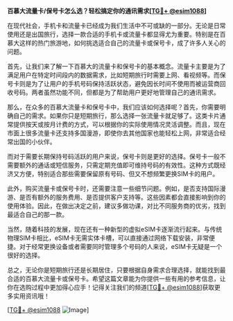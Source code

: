 **百慕大流量卡/保号卡怎么选？轻松搞定你的通讯需求[[TG💪+ @esim1088](https://t.me/s/esim1088)]**

在现代社会，手机卡和流量卡已经成为我们生活中不可或缺的一部分。无论是日常使用还是出国旅行，选择一款合适的手机卡或流量卡都显得尤为重要。特别是在百慕大这样的热门旅游地，如何挑选适合自己的流量卡或保号卡，成了许多人关心的问题。

首先，让我们来了解一下百慕大的流量卡和保号卡的基本概念。流量卡主要是为了满足用户在特定时间段内的数据需求，比如短期旅行时需要上网、看视频等。而保号卡则是为了让用户的手机号码保持活跃状态，避免因长时间不使用而被运营商回收号码。两者虽然功能不同，但都是为了帮助用户更好地管理自己的通讯需求。

那么，在众多的百慕大流量卡和保号卡中，我们应该如何选择呢？首先，你需要明确自己的需求。如果你只是短期旅行，那么选择一张流量卡就足够了。这类卡片通常提供按天或按月计费的方式，可以根据你的实际使用情况灵活调整。而且，现在市面上很多流量卡还支持多国漫游，即使你去其他国家也能轻松上网，非常适合经常出国的小伙伴。

而对于需要长期保持号码活跃的用户来说，保号卡则是更好的选择。保号卡一般不需要额外的通话或短信服务，只需定期充值即可维持号码的有效性。这种方式既经济又方便，特别适合那些需要保留原有号码、但又不想频繁更换SIM卡的用户。

此外，购买流量卡或保号卡时，还需要注意一些细节问题。例如，是否支持国际漫游、是否有额外的服务费用、是否提供客户支持等。这些因素都会直接影响到你的使用体验。因此，在做出决定之前，建议多做功课，对比不同服务商的优劣，找到最适合自己的那一款。

当然，随着科技的发展，现在还有一种新型的虚拟eSIM卡逐渐流行起来。与传统物理SIM卡相比，eSIM卡无需实体卡槽，可以直接通过网络下载安装，非常便捷。对于经常更换设备或者需要同时管理多个号码的人来说，eSIM卡无疑是一个很好的选择。

总之，无论你是短期旅行还是长期居住，只要根据自身需求合理选择，就能找到最合适的百慕大流量卡或保号卡。希望这篇文章能为你提供一些有用的参考信息，让你在选购过程中更加得心应手！记得关注我们的频道[[TG💪+ @esim1088](https://t.me/s/esim1088)]获取更多实用资讯哦！

[[TG💪+ @esim1088](https://t.me/s/esim1088) ![Image](https://i.postimg.cc/4NQfJmqS/Snipaste-2025-05-13-00-14-12.png)]